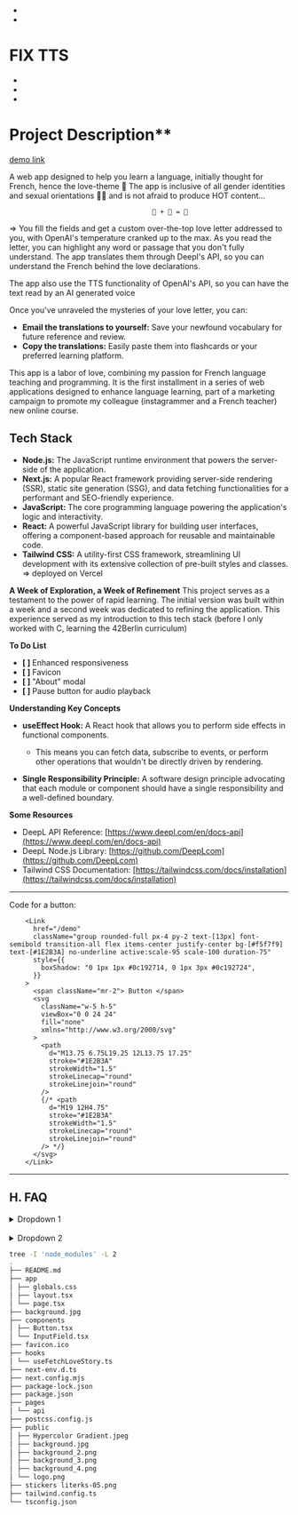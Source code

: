 -
-

# FIX TTS

-
-
-

# Project Description\*\*

[demo link](https://loveletter-seven.vercel.app/)

A web app designed to help you learn a language, initially thought for French, hence the love-theme 🥖 The app is inclusive of all gender identities and sexual orientations 🏳️‍🌈 and is not afraid to produce HOT content...

    									🥖 + 🍑 = 💌

=> You fill the fields and get a custom over-the-top love letter addressed to you, with OpenAI's temperature cranked up to the max.
As you read the letter, you can highlight any word or passage that you don't fully understand. The app translates them through Deepl's API, so you can understand the French behind the love declarations.

The app also use the TTS functionality of OpenAI's API, so you can have the text read by an AI generated voice

Once you've unraveled the mysteries of your love letter, you can:

- **Email the translations to yourself:** Save your newfound vocabulary for future reference and review.
- **Copy the translations:** Easily paste them into flashcards or your preferred learning platform.

This app is a labor of love, combining my passion for French language teaching and programming. It is the first installment in a series of web applications designed to enhance language learning, part of a marketing campaign to promote my colleague (instagrammer and a French teacher) new online course.

## Tech Stack

- **Node.js:** The JavaScript runtime environment that powers the server-side of the application.
- **Next.js:** A popular React framework providing server-side rendering (SSR), static site generation (SSG), and data fetching functionalities for a performant and SEO-friendly experience.
- **JavaScript:** The core programming language powering the application's logic and interactivity.
- **React:** A powerful JavaScript library for building user interfaces, offering a component-based approach for reusable and maintainable code.
- **Tailwind CSS:** A utility-first CSS framework, streamlining UI development with its extensive collection of pre-built styles and classes.
  => deployed on Vercel

**A Week of Exploration, a Week of Refinement**
This project serves as a testament to the power of rapid learning. The initial version was built within a week and a second week was dedicated to refining the application. This experience served as my introduction to this tech stack (before I only worked with C, learning the 42Berlin curriculum)

**To Do List**

- **[ ]** Enhanced responsiveness
- **[ ]** Favicon
- **[ ]** "About" modal
- **[ ]** Pause button for audio playback

**Understanding Key Concepts**

- **useEffect Hook:** A React hook that allows you to perform side effects in functional components.

  - This means you can fetch data, subscribe to events, or perform other operations that wouldn't be directly driven by rendering.

- **Single Responsibility Principle:** A software design principle advocating that each module or component should have a single responsibility and a well-defined boundary.

**Some Resources**

- DeepL API Reference: [https://www.deepl.com/en/docs-api](https://www.deepl.com/en/docs-api)
- DeepL Node.js Library: [https://github.com/DeepLcom](https://github.com/DeepLcom)
- Tailwind CSS Documentation: [https://tailwindcss.com/docs/installation](https://tailwindcss.com/docs/installation)

---

Code for a button:

        <Link
          href="/demo"
          className="group rounded-full px-4 py-2 text-[13px] font-semibold transition-all flex items-center justify-center bg-[#f5f7f9] text-[#1E2B3A] no-underline active:scale-95 scale-100 duration-75"
          style={{
            boxShadow: "0 1px 1px #0c192714, 0 1px 3px #0c192724",
          }}
        >
          <span className="mr-2"> Button </span>
          <svg
            className="w-5 h-5"
            viewBox="0 0 24 24"
            fill="none"
            xmlns="http://www.w3.org/2000/svg"
          >
            <path
              d="M13.75 6.75L19.25 12L13.75 17.25"
              stroke="#1E2B3A"
              strokeWidth="1.5"
              strokeLinecap="round"
              strokeLinejoin="round"
            />
            {/* <path
              d="M19 12H4.75"
              stroke="#1E2B3A"
              strokeWidth="1.5"
              strokeLinecap="round"
              strokeLinejoin="round"
            /> */}
          </svg>
        </Link>

---

## H. FAQ

<details>
  <summary>Dropdown 1</summary>
  
  <br/>

content

</details>

<br/>

<details>
  <summary>Dropdown 2</summary>
  <br/>
  
  Content

</details>

```bash
tree -I 'node_modules' -L 2
.
├── README.md
├── app
│ ├── globals.css
│ ├── layout.tsx
│ └── page.tsx
├── background.jpg
├── components
│ ├── Button.tsx
│ └── InputField.tsx
├── favicon.ico
├── hooks
│ └── useFetchLoveStory.ts
├── next-env.d.ts
├── next.config.mjs
├── package-lock.json
├── package.json
├── pages
│ └── api
├── postcss.config.js
├── public
│ ├── Hypercolor Gradient.jpeg
│ ├── background.jpg
│ ├── background_2.png
│ ├── background_3.png
│ ├── background_4.png
│ └── logo.png
├── stickers literks-05.png
├── tailwind.config.ts
└── tsconfig.json
```
